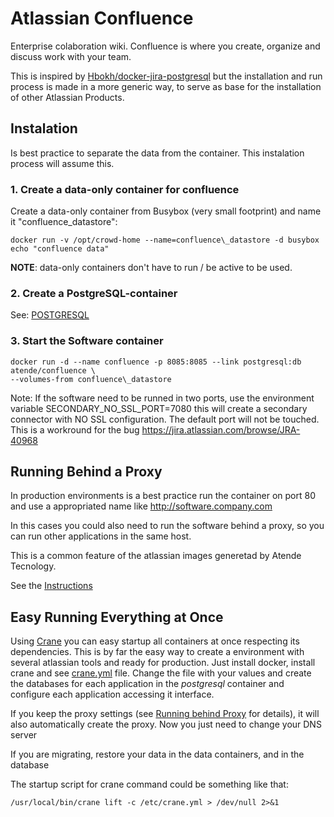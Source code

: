 # Atlassian Confluence

Enterprise colaboration wiki. Confluence is where you create, organize and discuss work with your team.

This is inspired by [Hbokh/docker-jira-postgresql](https://github.com/hbokh/docker-jira-postgresql)
but the installation and run process is made in a more generic way, to serve as base
for the installation of other Atlassian Products.

## Instalation

Is best practice to separate the data from the container. This instalation process
will assume this.

### 1. Create a data-only container for confluence

Create a data-only container from Busybox (very small footprint) and name it "confluence\_datastore":

    docker run -v /opt/crowd-home --name=confluence\_datastore -d busybox echo "confluence data"

**NOTE**: data-only containers don't have to run / be active to be used.

### 2. Create a PostgreSQL-container

See: [POSTGRESQL](POSTGRESQL.md)

### 3. Start the Software container

    docker run -d --name confluence -p 8085:8085 --link postgresql:db atende/confluence \
    --volumes-from confluence\_datastore

Note: If the software need to be runned in two ports, use the environment variable SECONDARY_NO_SSL_PORT=7080 this will create a secondary connector with NO SSL configuration.
The default port will not be touched. This is a workround for the bug https://jira.atlassian.com/browse/JRA-40968

## Running Behind a Proxy

In production environments is a best practice run the container on port 80 and
use a appropriated name like http://software.company.com

In this cases you could also need to run the software behind a proxy, so you can
run other applications in the same host.

This is a common feature of the atlassian images generetad by Atende Tecnology.

See the [Instructions](RUNNING_PROXY.md)

## Easy Running Everything at Once

Using [Crane](https://github.com/michaelsauter/crane) you can easy startup all containers at once respecting its dependencies. This is by far the easy way to create a environment with several atlassian tools and ready for production. Just install docker, install crane and see [crane.yml](crane.yml) file.
Change the file with your values and create the databases for each application
in the *postgresql* container and configure each application accessing it interface.

If you keep the proxy settings (see [Running behind Proxy](RUNNING_PROXY.md) for details),
it will also automatically create the proxy. Now you just need to change your DNS server

If you are migrating, restore your data in the data containers, and in the database

The startup script for crane command could be something like that:

    /usr/local/bin/crane lift -c /etc/crane.yml > /dev/null 2>&1
